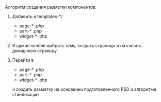 Алгоритм создания разметки компонентов:

1. Добавить в templates-*/
     - page-*    .php
     - part-*    .php
     - widget-*  .php

2. В админ панели выбрать тему, создать страницы и назначить домашнюю страницу

3. Перейти в
      - page-*    .php
      - part-*    .php
      - widget-*  .php

   и создать разметку на основании подготовленного PSD и алгоритма стиилизации
